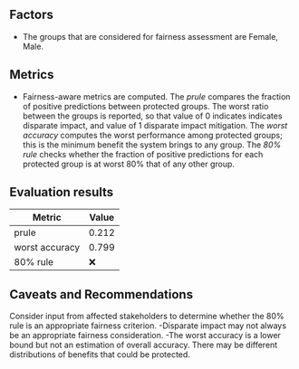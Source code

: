 
## Factors
- The groups that are considered for fairness assessment are Female, Male.

## Metrics
- Fairness-aware metrics are computed. The *prule* compares the fraction of positive predictions between protected groups. The worst ratio between the groups is reported, so that value of 0 indicates indicates disparate impact, and value of 1 disparate impact mitigation. The *worst accuracy* computes the worst performance among protected groups; this is the minimum benefit the system brings to any group. The *80% rule* checks whether the fraction of positive predictions for each protected group is at worst 80% that of any other group. 

## Evaluation results
| Metric | Value |
| ------ | ----- |
| prule | 0.212 |
| worst accuracy | 0.799 |
| 80% rule | :x: |
## Caveats and Recommendations
Consider input from affected stakeholders to determine whether the 80% rule is an appropriate fairness criterion.
-Disparate impact may not always be an appropriate fairness consideration.
-The worst accuracy is a lower bound but not an estimation of overall accuracy. There may be different distributions of benefits that could be protected.
